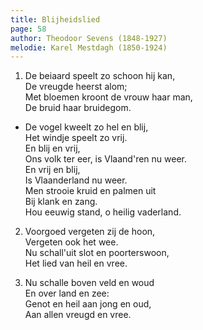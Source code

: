 ```yaml
---
title: Blijheidslied
page: 58
author: Theodoor Sevens (1848-1927)
melodie: Karel Mestdagh (1850-1924)
---  
```


1. De beiaard speelt zo schoon hij kan,  
De vreugde heerst alom;  
Met bloemen kroont de vrouw haar man,  
De bruid haar bruidegom.  


- De vogel kweelt zo hel en blij,  
Het windje speelt zo vrij.  
En blij en vrij,  
Ons volk ter eer, is Vlaand'ren nu weer.  
En vrij en blij,  
Is Vlaanderland nu weer.   
Men strooie kruid en palmen uit  
Bij klank en zang.  
Hou eeuwig stand, o heilig vaderland.  


2. Voorgoed vergeten zij de hoon,  
Vergeten ook het wee.  
Nu schall'uit slot en poorterswoon,  
Het lied van heil en vree.  


3. Nu schalle boven veld en woud  
En over land en zee:  
Genot en heil aan jong en oud,  
Aan allen vreugd en vree.  